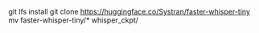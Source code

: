 git lfs install
git clone https://huggingface.co/Systran/faster-whisper-tiny
mv faster-whisper-tiny/* whisper_ckpt/